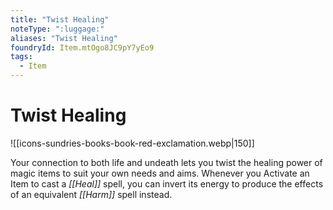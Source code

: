 ```yaml
---
title: "Twist Healing"
noteType: ":luggage:"
aliases: "Twist Healing"
foundryId: Item.mtOgo8JC9pY7yEo9
tags:
  - Item
---
```


# Twist Healing
![[icons-sundries-books-book-red-exclamation.webp|150]]

Your connection to both life and undeath lets you twist the healing power of magic items to suit your own needs and aims. Whenever you Activate an Item to cast a _[[Heal]]_ spell, you can invert its energy to produce the effects of an equivalent _[[Harm]]_ spell instead.
